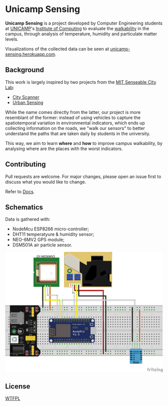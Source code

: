 # Unicamp Sensing

**Unicamp Sensing** is a project developed by Computer Engineering students at [UNICAMP](https://www.unicamp.br/unicamp/)'s [Institute of Computing](https://ic.unicamp.br/en)
to evaluate the [walkability](https://en.wikipedia.org/wiki/Walkability) in the campus, through analysis of temperature, humidity and particulate matter levels.

Visualizations of the collected data can be seen at [unicamp-sensing.herokuapp.com](http://unicamp-sensing.herokuapp.com/).

## Background

This work is largely inspired by two projects from the [MIT Senseable City Lab](http://senseable.mit.edu/): 
- [City Scanner](http://senseable.mit.edu/cityscanner/)
- [Urban Sensing](http://senseable.mit.edu/urban-sensing/)

While the name comes directly from the latter, our project is more resemblant of the former: instead of using vehicles to capture the spatiotemporal variation in environmental indicators, which ends up collecting information on the roads, we "walk our sensors" to better understand the paths that are taken daily by students in the university.

This way, we aim to learn **where** and **how** to improve campus walkability, by analysing where are the places with the worst indicators.

## Contributing
Pull requests are welcome. For major changes, please open an issue first to discuss what you would like to change.

Refer to [Docs](https://github.com/unicamp-sensing/unicamp-sensing/tree/master/docs#docs).

## Schematics

Data is gathered with: 
*  NodeMcu ESP8266 micro-controller;
*  DHT11 temperatyure & humidity sensor;
*  NEO-6MV2 GPS module;
*  DSM501A air particle sensor.


![Schematics](https://raw.githubusercontent.com/unicamp-sensing/unicamp-sensing/master/docs/schematic_projetos.png)

## License
[WTFPL](http://www.wtfpl.net/)
